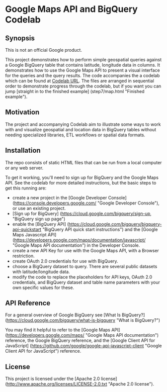 # Google Maps API and BigQuery Codelab

## Synopsis

This is not an official Google product.

This project demonstrates how to perform simple geospatial queries against a Google BigQuery table that contains latitude, longitude data in columns. It demonstrates how to use the Google Maps API to present a visual interface for the queries and the query results. The code accompanies the a codelab which can be found at [Codelab URL]. The files are arranged in sequential order to demonstrate progress through the codelab, but if you want you can jump [straight in to the finished example] (step7/map.html "Finished example").

## Motivation

The project and accompanying Codelab aim to illustrate some ways to work with and visualize geospatial and location data in BigQuery tables without needing specialized libraries, ETL workflows or spatial data formats.

## Installation

The repo consists of static HTML files that can be run from a local computer or any web server.

To get it working, you'll need to sign up for BigQuery and the Google Maps API. See the codelab for more detailed instructions, but the basic steps to get this running are:
- create a new project in the [Google Developer Console] (https://console.developers.google.com/ "Google Developer Console"), or use an existing project.
- [Sign up for BigQuery] (https://cloud.google.com/bigquery/sign-up, "BigQuery sign up page")
- enable the [BigQuery API] (https://cloud.google.com/bigquery/bigquery-api-quickstart "BigQuery API quick start instructions") and the [Google Maps Javascript API] (https://developers.google.com/maps/documentation/javascript/ "Google Maps API documentation") in the Developer Console.
- create a new API Key for use with the Google Maps API, with a Browser restriction.
- create OAuth 2.0 credentials for use with BigQuery.
- choose a BigQuery dataset to query. There are several public datasets with latitude/longitude data.
- modify the code to replace the placeholders for API keys, OAuth 2.0 credentials, and BigQuery dataset and table name parameters with your own specific values for these.


## API Reference

For a general overview of Google BigQuery see [What Is BigQuery?] (https://cloud.google.com/bigquery/what-is-bigquery "What is BigQuery?")

You may find it helpful to refer to the [Google Maps API] (https://developers.google.com/maps/ "Google Maps API documentation") reference, the Google BigQuery reference, and the [Google Client API for JavaScript] (https://github.com/google/google-api-javascript-client "Google Client API for JavaScript") reference.

## License

This project is licensed under the [Apache 2.0 license] (http://www.apache.org/licenses/LICENSE-2.0.txt "Apache 2.0 license").

[Codelab URL]: https://replace-with-actual-codelab-url.com
